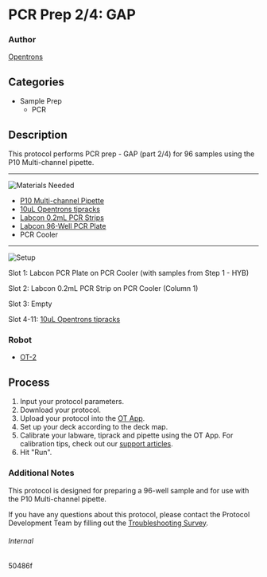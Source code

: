 # PCR Prep 2/4: GAP

### Author
[Opentrons](https://opentrons.com/)

## Categories
* Sample Prep
	* PCR


## Description
This protocol performs PCR prep - GAP (part 2/4) for 96 samples using the P10 Multi-channel pipette.

---
![Materials Needed](https://s3.amazonaws.com/opentrons-protocol-library-website/custom-README-images/001-General+Headings/materials.png)

* [P10 Multi-channel Pipette](https://shop.opentrons.com/collections/ot-2-pipettes/products/8-channel-electronic-pipette)
* [10uL Opentrons tipracks](https://shop.opentrons.com/collections/opentrons-tips/products/opentrons-10ul-tips)
* [Labcon 0.2mL PCR Strips](http://www.labcon.com/microstrips.html)
* [Labcon 96-Well PCR Plate](http://www.labcon.com/micro.html)
* PCR Cooler


---
![Setup](https://s3.amazonaws.com/opentrons-protocol-library-website/custom-README-images/001-General+Headings/Setup.png)

Slot 1: Labcon PCR Plate on PCR Cooler (with samples from Step 1 - HYB)

Slot 2: Labcon 0.2mL PCR Strip on PCR Cooler (Column 1)

Slot 3: Empty

Slot 4-11: [10uL Opentrons tipracks](https://shop.opentrons.com/collections/opentrons-tips/products/opentrons-10ul-tips)


### Robot
* [OT-2](https://opentrons.com/ot-2)

## Process

1. Input your protocol parameters.
2. Download your protocol.
3. Upload your protocol into the [OT App](https://opentrons.com/ot-app).
4. Set up your deck according to the deck map.
5. Calibrate your labware, tiprack and pipette using the OT App. For calibration tips, check out our [support articles](https://support.opentrons.com/en/collections/1559720-guide-for-getting-started-with-the-ot-2).
6. Hit "Run".

### Additional Notes
This protocol is designed for preparing a 96-well sample and for use with the P10 Multi-channel pipette.

If you have any questions about this protocol, please contact the Protocol Development Team by filling out the [Troubleshooting Survey](https://protocol-troubleshooting.paperform.co/).

###### Internal
50486f
